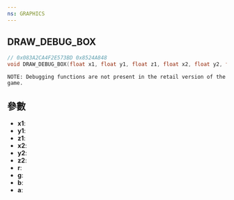 ```yaml
---
ns: GRAPHICS
---
```

## DRAW_DEBUG_BOX

```c
// 0x083A2CA4F2E573BD 0x8524A848
void DRAW_DEBUG_BOX(float x1, float y1, float z1, float x2, float y2, float z2, int r, int g, int b, int a);
```

```
NOTE: Debugging functions are not present in the retail version of the game.  
```

## 參數
* **x1**: 
* **y1**: 
* **z1**: 
* **x2**: 
* **y2**: 
* **z2**: 
* **r**: 
* **g**: 
* **b**: 
* **a**: 

